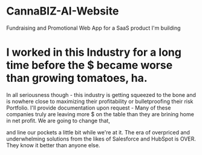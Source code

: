# CannaBIZ-AI-Website
Fundraising and Promotional Web App for a SaaS product I'm building


# I worked in this Industry for a long time before the $ became worse than growing tomatoes, ha. 
 In all seriousness though - this industry is getting squeezed to the bone and is nowhere close to maximizing their profitability or bulletproofing their risk Portfolio.
I'll provide documentation upon request - Many of these companies truly are leaving more $ on the table than they are brining home in net profit.  We are going to change that,

and line our pockets a little bit while we're at it.  The era of overpriced and underwhelming solutions from the likes of Salesforce and HubSpot is OVER.  They know it better than anyone else.

